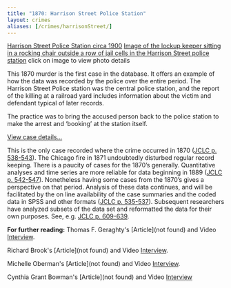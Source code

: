 ```yaml
---
title: "1870: Harrison Street Police Station"
layout: crimes
aliases: [/crimes/harrisonStreet/]
---
```


[Harrison Street Police Station circa 1900]()
[Image of the lockup keeper sitting in a rocking chair outside a row of jail cells in the Harrison Street police station]()
click on image to view photo details

This 1870 murder is the first case in the database. It offers an example of how the data was recorded by the police over the entire period. The Harrison Street Police station was the central police station, and the report of the killing at a railroad yard includes information about the victim and defendant typical of later records.

The practice was to bring the accused person back to the police station to make the arrest and ‘booking’ at the station itself.

[View case details...]()

This is the only case recorded where the crime occurred in 1870 ([JCLC p. 538-543]()). The Chicago fire in 1871 undoubtedly disturbed regular record keeping. There is a paucity of cases for the 1870’s generally. Quantitative analyses and time series are more reliable for data beginning in 1889 ([JCLC p. 542-547]()). Nonetheless having some cases from the 1870’s gives a perspective on that period. Analysis of these data continues, and will be facilitated by the on line availability of the case summaries and the coded data in SPSS and other formats ([JCLC p. 535-537]()). Subsequent researchers have analyzed subsets of the data set and reformatted the data for their own purposes. See, e.g. [JCLC p. 609-639]().

**For further reading:**
Thomas F. Geraghty's [Article](not found) and Video [Interview](/gallery/).

Richard Brook's [Article](not found) and Video [Interview](/gallery/).

Michelle Oberman's [Article](not found) and Video [Interview](/gallery/).

Cynthia Grant Bowman's [Article](not found) and Video [Interview](/gallery/)
